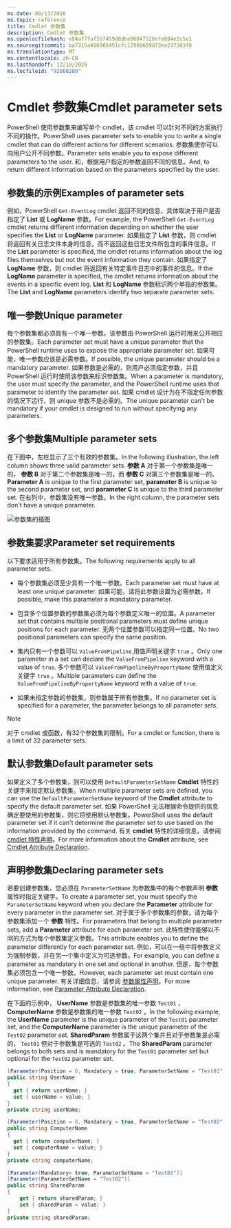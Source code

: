 ```yaml
---
ms.date: 09/13/2016
ms.topic: reference
title: Cmdlet 参数集
description: Cmdlet 参数集
ms.openlocfilehash: e84af7faf5b7459d8dbe06847526efe804e2c5e1
ms.sourcegitcommit: ba7315a496986451cfc1296b659d73ea2373d3f0
ms.translationtype: MT
ms.contentlocale: zh-CN
ms.lasthandoff: 12/10/2020
ms.locfileid: "92668280"
---
```

# <a name="cmdlet-parameter-sets"></a><span data-ttu-id="d8694-103">Cmdlet 参数集</span><span class="sxs-lookup"><span data-stu-id="d8694-103">Cmdlet parameter sets</span></span>

<span data-ttu-id="d8694-104">PowerShell 使用参数集来编写单个 cmdlet，该 cmdlet 可以针对不同的方案执行不同的操作。</span><span class="sxs-lookup"><span data-stu-id="d8694-104">PowerShell uses parameter sets to enable you to write a single cmdlet that can do different actions for different scenarios.</span></span> <span data-ttu-id="d8694-105">参数集使你可以向用户公开不同参数。</span><span class="sxs-lookup"><span data-stu-id="d8694-105">Parameter sets enable you to expose different parameters to the user.</span></span> <span data-ttu-id="d8694-106">和，根据用户指定的参数返回不同的信息。</span><span class="sxs-lookup"><span data-stu-id="d8694-106">And, to return different information based on the parameters specified by the user.</span></span>

## <a name="examples-of-parameter-sets"></a><span data-ttu-id="d8694-107">参数集的示例</span><span class="sxs-lookup"><span data-stu-id="d8694-107">Examples of parameter sets</span></span>

<span data-ttu-id="d8694-108">例如，PowerShell `Get-EventLog` cmdlet 返回不同的信息，具体取决于用户是否指定了 **List** 或 **LogName** 参数。</span><span class="sxs-lookup"><span data-stu-id="d8694-108">For example, the PowerShell `Get-EventLog` cmdlet returns different information depending on whether the user specifies the **List** or **LogName** parameter.</span></span> <span data-ttu-id="d8694-109">如果指定了 **List** 参数，则 cmdlet 将返回有关日志文件本身的信息，而不返回这些日志文件所包含的事件信息。</span><span class="sxs-lookup"><span data-stu-id="d8694-109">If the **List** parameter is specified, the cmdlet returns information about the log files themselves but not the event information they contain.</span></span> <span data-ttu-id="d8694-110">如果指定了 **LogName** 参数，则 cmdlet 将返回有关特定事件日志中的事件的信息。</span><span class="sxs-lookup"><span data-stu-id="d8694-110">If the **LogName** parameter is specified, the cmdlet returns information about the events in a specific event log.</span></span> <span data-ttu-id="d8694-111">**List** 和 **LogName** 参数标识两个单独的参数集。</span><span class="sxs-lookup"><span data-stu-id="d8694-111">The **List** and **LogName** parameters identify two separate parameter sets.</span></span>

## <a name="unique-parameter"></a><span data-ttu-id="d8694-112">唯一参数</span><span class="sxs-lookup"><span data-stu-id="d8694-112">Unique parameter</span></span>

<span data-ttu-id="d8694-113">每个参数集都必须具有一个唯一参数，该参数由 PowerShell 运行时用来公开相应的参数集。</span><span class="sxs-lookup"><span data-stu-id="d8694-113">Each parameter set must have a unique parameter that the PowerShell runtime uses to expose the appropriate parameter set.</span></span> <span data-ttu-id="d8694-114">如果可能，唯一参数应该是必需参数。</span><span class="sxs-lookup"><span data-stu-id="d8694-114">If possible, the unique parameter should be a mandatory parameter.</span></span> <span data-ttu-id="d8694-115">如果参数是必需的，则用户必须指定参数，并且 PowerShell 运行时使用该参数来标识参数集。</span><span class="sxs-lookup"><span data-stu-id="d8694-115">When a parameter is mandatory, the user must specify the parameter, and the PowerShell runtime uses that parameter to identify the parameter set.</span></span> <span data-ttu-id="d8694-116">如果 cmdlet 设计为在不指定任何参数的情况下运行，则 unique 参数不是必需的。</span><span class="sxs-lookup"><span data-stu-id="d8694-116">The unique parameter can't be mandatory if your cmdlet is designed to run without specifying any parameters.</span></span>

## <a name="multiple-parameter-sets"></a><span data-ttu-id="d8694-117">多个参数集</span><span class="sxs-lookup"><span data-stu-id="d8694-117">Multiple parameter sets</span></span>

<span data-ttu-id="d8694-118">在下图中，左栏显示了三个有效的参数集。</span><span class="sxs-lookup"><span data-stu-id="d8694-118">In the following illustration, the left column shows three valid parameter sets.</span></span> <span data-ttu-id="d8694-119">**参数 A** 对于第一个参数集是唯一的， **参数 B** 对于第二个参数集是唯一的，而 **参数 C** 对第三个参数集是唯一的。</span><span class="sxs-lookup"><span data-stu-id="d8694-119">**Parameter A** is unique to the first parameter set, **parameter B** is unique to the second parameter set, and **parameter C** is unique to the third parameter set.</span></span> <span data-ttu-id="d8694-120">在右列中，参数集没有唯一参数。</span><span class="sxs-lookup"><span data-stu-id="d8694-120">In the right column, the parameter sets don't have a unique parameter.</span></span>

![参数集的插图](media/cmdlet-parameter-sets/ps-parametersets.gif)

## <a name="parameter-set-requirements"></a><span data-ttu-id="d8694-122">参数集要求</span><span class="sxs-lookup"><span data-stu-id="d8694-122">Parameter set requirements</span></span>

<span data-ttu-id="d8694-123">以下要求适用于所有参数集。</span><span class="sxs-lookup"><span data-stu-id="d8694-123">The following requirements apply to all parameter sets.</span></span>

- <span data-ttu-id="d8694-124">每个参数集必须至少具有一个唯一参数。</span><span class="sxs-lookup"><span data-stu-id="d8694-124">Each parameter set must have at least one unique parameter.</span></span> <span data-ttu-id="d8694-125">如果可能，请将此参数设置为必需参数。</span><span class="sxs-lookup"><span data-stu-id="d8694-125">If possible, make this parameter a mandatory parameter.</span></span>

- <span data-ttu-id="d8694-126">包含多个位置参数的参数集必须为每个参数定义唯一的位置。</span><span class="sxs-lookup"><span data-stu-id="d8694-126">A parameter set that contains multiple positional parameters must define unique positions for each parameter.</span></span> <span data-ttu-id="d8694-127">无两个位置参数可以指定同一位置。</span><span class="sxs-lookup"><span data-stu-id="d8694-127">No two positional parameters can specify the same position.</span></span>

- <span data-ttu-id="d8694-128">集内只有一个参数可以 `ValueFromPipeline` 用值声明关键字 `true` 。</span><span class="sxs-lookup"><span data-stu-id="d8694-128">Only one parameter in a set can declare the `ValueFromPipeline` keyword with a value of `true`.</span></span>
  <span data-ttu-id="d8694-129">多个参数可以 `ValueFromPipelineByPropertyName` 使用值定义关键字 `true` 。</span><span class="sxs-lookup"><span data-stu-id="d8694-129">Multiple parameters can define the `ValueFromPipelineByPropertyName` keyword with a value of `true`.</span></span>

- <span data-ttu-id="d8694-130">如果未指定参数的参数集，则参数属于所有参数集。</span><span class="sxs-lookup"><span data-stu-id="d8694-130">If no parameter set is specified for a parameter, the parameter belongs to all parameter sets.</span></span>

> [!NOTE]
> <span data-ttu-id="d8694-131">对于 cmdlet 或函数，有32个参数集的限制。</span><span class="sxs-lookup"><span data-stu-id="d8694-131">For a cmdlet or function, there is a limit of 32 parameter sets.</span></span>

## <a name="default-parameter-sets"></a><span data-ttu-id="d8694-132">默认参数集</span><span class="sxs-lookup"><span data-stu-id="d8694-132">Default parameter sets</span></span>

<span data-ttu-id="d8694-133">如果定义了多个参数集，则可以使用 `DefaultParameterSetName` **Cmdlet** 特性的关键字来指定默认参数集。</span><span class="sxs-lookup"><span data-stu-id="d8694-133">When multiple parameter sets are defined, you can use the `DefaultParameterSetName` keyword of the **Cmdlet** attribute to specify the default parameter set.</span></span> <span data-ttu-id="d8694-134">如果 PowerShell 无法根据命令提供的信息确定要使用的参数集，则它将使用默认参数集。</span><span class="sxs-lookup"><span data-stu-id="d8694-134">PowerShell uses the default parameter set if it can't determine the parameter set to use based on the information provided by the command.</span></span> <span data-ttu-id="d8694-135">有关 **cmdlet** 特性的详细信息，请参阅 [cmdlet 特性声明](./cmdlet-attribute-declaration.md)。</span><span class="sxs-lookup"><span data-stu-id="d8694-135">For more information about the **Cmdlet** attribute, see [Cmdlet Attribute Declaration](./cmdlet-attribute-declaration.md).</span></span>

## <a name="declaring-parameter-sets"></a><span data-ttu-id="d8694-136">声明参数集</span><span class="sxs-lookup"><span data-stu-id="d8694-136">Declaring parameter sets</span></span>

<span data-ttu-id="d8694-137">若要创建参数集，您必须在 `ParameterSetName` 为参数集中的每个参数声明 **参数** 属性时指定关键字。</span><span class="sxs-lookup"><span data-stu-id="d8694-137">To create a parameter set, you must specify the `ParameterSetName` keyword when you declare the **Parameter** attribute for every parameter in the parameter set.</span></span> <span data-ttu-id="d8694-138">对于属于多个参数集的参数，请为每个参数集添加一个 **参数** 特性。</span><span class="sxs-lookup"><span data-stu-id="d8694-138">For parameters that belong to multiple parameter sets, add a **Parameter** attribute for each parameter set.</span></span> <span data-ttu-id="d8694-139">此特性使你能够以不同的方式为每个参数集定义参数。</span><span class="sxs-lookup"><span data-stu-id="d8694-139">This attribute enables you to define the parameter differently for each parameter set.</span></span> <span data-ttu-id="d8694-140">例如，可以在一组中将参数定义为强制参数，并在另一个集中定义为可选参数。</span><span class="sxs-lookup"><span data-stu-id="d8694-140">For example, you can define a parameter as mandatory in one set and optional in another.</span></span> <span data-ttu-id="d8694-141">但是，每个参数集必须包含一个唯一参数。</span><span class="sxs-lookup"><span data-stu-id="d8694-141">However, each parameter set must contain one unique parameter.</span></span> <span data-ttu-id="d8694-142">有关详细信息，请参阅 [参数属性声明](parameter-attribute-declaration.md)。</span><span class="sxs-lookup"><span data-stu-id="d8694-142">For more information, see [Parameter Attribute Declaration](parameter-attribute-declaration.md).</span></span>

<span data-ttu-id="d8694-143">在下面的示例中， **UserName** 参数是参数集的唯一参数 `Test01` ， **ComputerName** 参数是参数集的唯一参数 `Test02` 。</span><span class="sxs-lookup"><span data-stu-id="d8694-143">In the following example, the **UserName** parameter is the unique parameter of the `Test01` parameter set, and the **ComputerName** parameter is the unique parameter of the `Test02` parameter set.</span></span> <span data-ttu-id="d8694-144">**SharedParam** 参数属于这两个集并且对于参数集是必需的， `Test01` 但对于参数集是可选的 `Test02` 。</span><span class="sxs-lookup"><span data-stu-id="d8694-144">The **SharedParam** parameter belongs to both sets and is mandatory for the `Test01` parameter set but optional for the `Test02` parameter set.</span></span>

```csharp
[Parameter(Position = 0, Mandatory = true, ParameterSetName = "Test01")]
public string UserName
{
  get { return userName; }
  set { userName = value; }
}
private string userName;

[Parameter(Position = 0, Mandatory = true, ParameterSetName = "Test02")]
public string ComputerName
{
  get { return computerName; }
  set { computerName = value; }
}
private string computerName;

[Parameter(Mandatory= true, ParameterSetName = "Test01")]
[Parameter(ParameterSetName = "Test02")]
public string SharedParam
{
    get { return sharedParam; }
    set { sharedParam = value; }
}
private string sharedParam;
```

